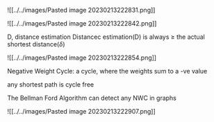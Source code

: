 ![[../../images/Pasted image 20230213222831.png]]

![[../../images/Pasted image 20230213222842.png]]

D, distance estimation
Distancec estimation(D) is always $\ge$ the actual shortest distance($\delta$)  

![[../../images/Pasted image 20230213222854.png]]

Negative Weight Cycle: a cycle, where the weights sum to a -ve value

any shortest path is cycle free

The Bellman Ford Algorithm can detect any NWC in graphs

![[../../images/Pasted image 20230213222907.png]]

